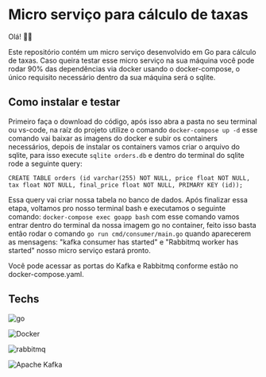 
# Micro serviço para cálculo de taxas

Olá! 🧑‍💻

Este repositório contém um micro serviço desenvolvido em Go para cálculo de taxas. Caso queira testar esse micro serviço na sua máquina você pode rodar 90% das dependências via docker usando o docker-compose, o único requisito necessário dentro da sua máquina será o sqlite.

## Como instalar e testar

Primeiro faça o download do código, após isso abra a pasta no seu terminal ou vs-code, na raíz do projeto utilize o comando `docker-compose up -d` esse comando vai baixar as imagens do docker e subir os containers necessários, depois de instalar os containers vamos criar o arquivo do sqlite, para isso execute `sqlite orders.db` e dentro do terminal do sqlite rode a seguinte query:

`CREATE TABLE orders (id varchar(255) NOT NULL, price float NOT NULL, tax float NOT NULL, final_price float NOT NULL, PRIMARY KEY (id));`

Essa query vai criar nossa tabela no banco de dados. Após finalizar essa etapa, voltamos pro nosso terminal bash e executamos o seguinte comando: `docker-compose exec goapp bash` com esse comando vamos entrar dentro do terminal da nossa imagem go no container, feito isso basta então rodar o comando `go run cmd/consumer/main.go` quando aparecerem as mensagens: "kafka consumer has started" e "Rabbitmq worker has started" nosso micro serviço estará pronto.

Você pode acessar as portas do Kafka e Rabbitmq conforme estão no docker-compose.yaml.

## Techs


![go](https://img.shields.io/badge/Go-00ADD8?style=for-the-badge&logo=go&logoColor=white)

![Docker](https://img.shields.io/badge/docker-%230db7ed.svg?style=for-the-badge&logo=docker&logoColor=white)

![rabbitmq](https://img.shields.io/badge/rabbitmq-%23FF6600.svg?&style=for-the-badge&logo=rabbitmq&logoColor=white)

![Apache Kafka](https://img.shields.io/badge/Apache%20Kafka-000?style=for-the-badge&logo=apachekafka)

